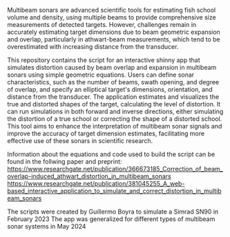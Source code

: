 Multibeam sonars are advanced scientific tools for estimating fish school volume and density, 
using multiple beams to provide comprehensive size measurements of detected targets. 
However, challenges remain in accurately estimating target dimensions due to beam geometric expansion and overlap, 
particularly in athwart-beam measurements, which tend to be overestimated with increasing distance from the transducer. 

This repository contains the script for an interactive shinny app that simulates distortion 
caused by beam overlap and expansion in multibeam sonars using simple geometric equations. Users can define sonar characteristics, 
such as the number of beams, swath opening, and degree of overlap, and specify an elliptical target's dimensions, orientation, 
and distance from the transducer. The application estimates and visualizes the true and distorted shapes of the target, 
calculating the level of distortion. It can run simulations in both forward and inverse directions, 
either simulating the distortion of a true school or correcting the shape of a distorted school. 
This tool aims to enhance the interpretation of multibeam sonar signals and improve the accuracy of target dimension estimates, 
facilitating more effective use of these sonars in scientific research.

Information about the equations and code used to build the script can be found in the follwing paper and preprint:
https://www.researchgate.net/publication/366673185_Correction_of_beam_overlap-induced_athwart_distortion_in_multibeam_sonars
https://www.researchgate.net/publication/381045255_A_web-based_interactive_application_to_simulate_and_correct_distortion_in_multibeam_sonars

The scripts were created by Guillermo Boyra to simulate a Simrad SN90 in February 2023
The app was generalized for different types of multibeam sonar systems in May 2024
